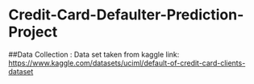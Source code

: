 # Credit-Card-Defaulter-Prediction-Project

##Data Collection : Data set taken from kaggle link: https://www.kaggle.com/datasets/uciml/default-of-credit-card-clients-dataset
